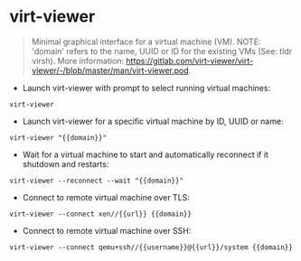 # virt-viewer

> Minimal graphical interface for a virtual machine (VM).
> NOTE: 'domain' refers to the name, UUID or ID for the existing VMs (See: tldr virsh).
> More information: <https://gitlab.com/virt-viewer/virt-viewer/-/blob/master/man/virt-viewer.pod>.

- Launch virt-viewer with prompt to select running virtual machines:

`virt-viewer`

- Launch virt-viewer for a specific virtual machine by ID, UUID or name:

`virt-viewer "{{domain}}"`

- Wait for a virtual machine to start and automatically reconnect if it shutdown and restarts:

`virt-viewer --reconnect --wait "{{domain}}"`

- Connect to remote virtual machine over TLS:

`virt-viewer --connect xen//{{url}} {{domain}}`

- Connect to remote virtual machine over SSH:

`virt-viewer --connect qemu+ssh//{{username}}@{{url}}/system {{domain}}`
